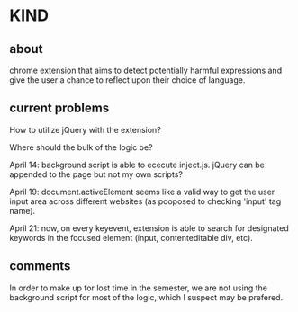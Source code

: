 # KIND

## about
chrome extension that aims to detect potentially harmful expressions and give the user a chance to reflect upon their choice of language.

## current problems
How to utilize jQuery with the extension?

Where should the bulk of the logic be?

April 14: background script is able to ececute inject.js. jQuery can be appended to the page but not my own scripts?

April 19: document.activeElement seems like a valid way to get the user input area across different websites (as pooposed to checking 'input' tag name). 

April 21: now, on every keyevent, extension is able to search for designated keywords in the focused element (input, contenteditable div, etc). 

## comments
In order to make up for lost time in the semester, we are not using the background script for most of the logic, which I suspect may be prefered. 

